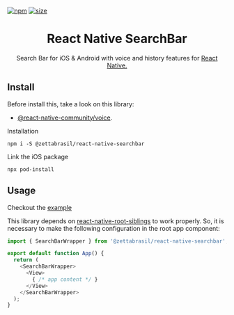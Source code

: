 [![npm][npm]][npm-url]
[![size][size]][size-url]

<h1 align="center">React Native SearchBar</h1>

<p align="center">Search Bar for iOS & Android with voice and history features for <a href="https://reactnative.dev/">React Native.</a></p>

## Install

Before install this, take a look on this library:
- [@react-native-community/voice](https://github.com/react-native-community/voice#table-of-contents).

Installation

```
npm i -S @zettabrasil/react-native-searchbar
```

Link the iOS package

```
npx pod-install
```

## Usage

Checkout the [example](https://github.com/zettabrasil/react-native-searchbar/tree/master/example)

This library depends on [react-native-root-siblings](https://github.com/magicismight/react-native-root-siblings) to work properly. So, it is necessary to make the following configuration in the root app component:

```js
import { SearchBarWrapper } from '@zettabrasil/react-native-searchbar';

export default function App() {
  return (
    <SearchBarWrapper>
      <View>
        { /* app content */ }
      </View>
    </SearchBarWrapper>
  );
}
```

[npm]: https://badge.fury.io/js/%40zettabrasil%2Freact-native-searchbar.svg
[npm-url]: https://www.npmjs.com/package/@zettabrasil/react-native-searchbar

[size]: https://badgen.net/packagephobia/publish/@zettabrasil/react-native-searchbar
[size-url]: https://www.npmjs.com/package/@zettabrasil/react-native-searchbar

